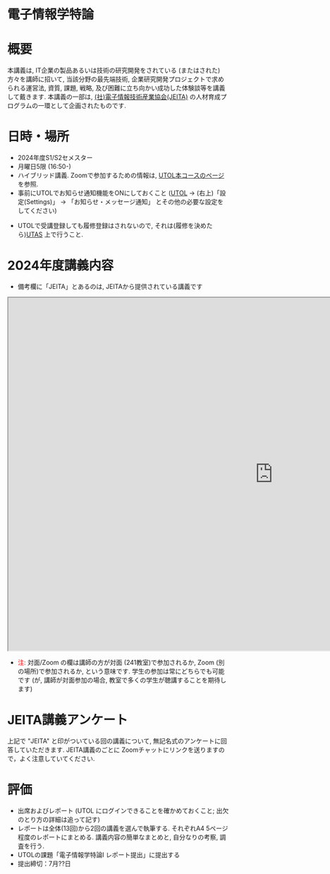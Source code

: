 

# 電子情報学特論

# 概要

本講義は, IT企業の製品あるいは技術の研究開発をされている (またはされた)方々を講師に招いて, 当該分野の最先端技術, 企業研究開発プロジェクトで求められる運営法, 資質, 課題, 戦略, 及び困難に立ち向かい成功した体験談等を講義して戴きます. 本講義の一部は, [(社)電子情報技術産業協会(JEITA)](https://www.jeita.or.jp/japanese/) の人材育成プログラムの一環として企画されたものです. 

# 日時・場所

* 2024年度S1/S2セメスター
* 月曜日5限 (16:50-)
* ハイブリッド講義. Zoomで参加するための情報は, [UTOL本コースのページ](https://utol.ecc.u-tokyo.ac.jp/lms/course/syllabus?idnumber=2024_4884_4840-1027_01) を参照.
* 事前にUTOLでお知らせ通知機能をONにしておくこと ([UTOL](https://utol.ecc.u-tokyo.ac.jp/) -> (右上)「設定(Settings)」 -> 「お知らせ・メッセージ通知」 とその他の必要な設定をしてください)
<!-- ([手順](https://www.youtube.com/watch?v=xAur5zar5Sc)) -->
* UTOLで受講登録しても履修登録はされないので, それは(履修を決めたら)[UTAS](https://utas.adm.u-tokyo.ac.jp/) 上で行うこと.

# 2024年度講義内容

* 備考欄に「JEITA」とあるのは, JEITAから提供されている講義です

<iframe src="https://docs.google.com/spreadsheets/d/e/2PACX-1vTqO4SafgVDze68UDyv_-hTn99OJEvZl12IaoCaEWHbCF6FezYpq20Xyo0TtpCHIqpOSB5jTCCNMGVU/pubhtml?gid=0&amp;single=true&amp;widget=true&amp;headers=false" width=1200 height=800></iframe>

* <font color="red">注:</font> 対面/Zoom の欄は講師の方が対面 (241教室)で参加されるか, Zoom (別の場所)で参加されるか, という意味です. 学生の参加は常にどちらでも可能です (が, 講師が対面参加の場合, 教室で多くの学生が聴講することを期待します)


# JEITA講義アンケート

上記で "JEITA" と印がついている回の講義について, 無記名式のアンケートに回答していただきます. JEITA講義のごとに Zoomチャットにリンクを送りますので，よく注意していてください.

# 評価

* 出席およびレポート (UTOL にログインできることを確かめておくこと; 出欠のとり方の詳細は追って記す)
* レポートは全体(13回)から2回の講義を選んで執筆する. それぞれA4 5ページ程度のレポートにまとめる. 講義内容の簡単なまとめと, 自分なりの考察, 調査を行う.
* UTOLの課題「電子情報学特論I レポート提出」に提出する
* 提出締切：7月??日



